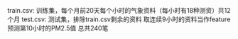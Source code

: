 train.csv: 训练集，每个月前20天每个小时的气象资料（每小时有18种测资）共12个月
test.csv: 测试集，排除train.csv剩余的资料 取连续9小时的资料当作feature 预测第10小时的PM2.5值 总共240笔
